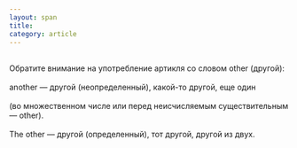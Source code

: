 ```yaml
---
layout: span
title: 
category: article
---
```

<span class="rules"> <br>Обратите внимание на употребление артикля со словом other   (другой):<br><br>another — другой (неопределенный), какой-то другой, еще один <br><br>(во множественном числе или перед неисчисляемым существительным — other).<br><br>The other — другой (определенный), тот другой, другой из двух.<br></span>